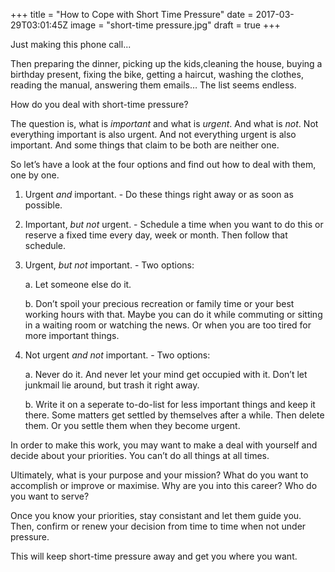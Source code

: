 +++
title = "How to Cope with Short Time Pressure"
date = 2017-03-29T03:01:45Z
image = "short-time pressure.jpg"
draft = true
+++

Just making this phone call...

Then preparing the dinner, picking up the kids,cleaning the house, buying a birthday present, fixing the bike, getting a haircut, washing the clothes, reading the manual, answering them emails… The list seems endless.

How do you deal with short-time pressure?

The question is, what is *important* and what is *urgent*. And what is *not*. Not everything important is also urgent. And not everything urgent is also important. And some things that claim to be both are neither one.

So let’s have a look at the four options and find out how to deal with them, one by one.

1. Urgent *and* important. - Do these things right away or as soon as possible.

2. Important, *but not* urgent. - Schedule a time when you want to do this or reserve a fixed time every day, week or month. Then follow that schedule.

3. Urgent, *but not* important. - Two options:

    a. Let someone else do it. 

    b. Don’t spoil your precious recreation or family time or your best working hours with that. Maybe you can do it while commuting or sitting in a waiting room or watching the news. Or when you are too tired for more important things.

4. Not urgent *and not* important. - Two options:

    a. Never do it. And never let your mind get occupied with it. Don’t let junkmail lie around, but trash it right away.
    
    b. Write it on a seperate to-do-list for less important things and keep it there. Some matters get settled by themselves after a while. Then delete them. Or you settle them when they become urgent.

In order to make this work, you may want to make a deal with yourself and decide about your priorities. You can’t do all things at all times. 

Ultimately, what is your purpose and your mission? What do you want to accomplish or improve or maximise. Why are you into this career? Who do you want to serve? 

Once you know your priorities, stay consistant and let them guide you. Then, confirm or renew your decision from time to time when not under pressure. 

This will keep short-time pressure away and get you where you want.
